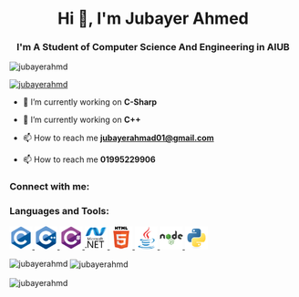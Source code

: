 <h1 align="center">Hi 👋, I'm Jubayer Ahmed</h1>
<h3 align="center">I'm A Student of Computer Science And Engineering in AIUB</h3>

<p align="left"> <img src="https://komarev.com/ghpvc/?username=jubayerahmd&label=Profile%20views&color=0e75b6&style=flat" alt="jubayerahmd" /> </p>

<p align="left"> <a href="https://github.com//?username=jubayerahmd/github-profile-trophy"><img src="https://github-profile-trophy.vercel.app/?username=jubayerahmd" alt="jubayerahmd" /></a> </p>


- 🔭 I’m currently working on **C-Sharp**
- 🔭 I’m currently working on **C++**

- 📫 How to reach me **jubayerahmad01@gmail.com**
-  📫 How to reach me **01995229906**

<h3 align="left">Connect with me:</h3>
<p align="left">
</p>

<h3 align="left">Languages and Tools:</h3>
<p align="left"> <a href="https://www.cprogramming.com/" target="_blank" rel="noreferrer"> <img src="https://raw.githubusercontent.com/devicons/devicon/master/icons/c/c-original.svg" alt="c" width="40" height="40"/> </a> <a href="https://www.w3schools.com/cpp/" target="_blank" rel="noreferrer"> <img src="https://raw.githubusercontent.com/devicons/devicon/master/icons/cplusplus/cplusplus-original.svg" alt="cplusplus" width="40" height="40"/> </a> <a href="https://www.w3schools.com/cs/" target="_blank" rel="noreferrer"> <img src="https://raw.githubusercontent.com/devicons/devicon/master/icons/csharp/csharp-original.svg" alt="csharp" width="40" height="40"/> </a> <a href="https://dotnet.microsoft.com/" target="_blank" rel="noreferrer"> <img src="https://raw.githubusercontent.com/devicons/devicon/master/icons/dot-net/dot-net-original-wordmark.svg" alt="dotnet" width="40" height="40"/> </a> <a href="https://www.w3.org/html/" target="_blank" rel="noreferrer"> <img src="https://raw.githubusercontent.com/devicons/devicon/master/icons/html5/html5-original-wordmark.svg" alt="html5" width="40" height="40"/> </a> <a href="https://www.java.com" target="_blank" rel="noreferrer"> <img src="https://raw.githubusercontent.com/devicons/devicon/master/icons/java/java-original.svg" alt="java" width="40" height="40"/> </a> <a href="https://nodejs.org" target="_blank" rel="noreferrer"> <img src="https://raw.githubusercontent.com/devicons/devicon/master/icons/nodejs/nodejs-original-wordmark.svg" alt="nodejs" width="40" height="40"/> </a> <a href="https://www.python.org" target="_blank" rel="noreferrer"> <img src="https://raw.githubusercontent.com/devicons/devicon/master/icons/python/python-original.svg" alt="python" width="40" height="40"/> </a> </p>

<p><img align="left" src="https://github-readme-stats.vercel.app/api/top-langs?username=jubayerahmd&show_icons=true&locale=en&layout=compact" alt="jubayerahmd" /></p>

<p>&nbsp;<img align="center" src="https://github-readme-stats.vercel.app/api?username=jubayerahmd&show_icons=true&locale=en" alt="jubayerahmd" /></p>

<p><img align="center" src="https://github-readme-streak-stats.herokuapp.com/?user=jubayerahmd&" alt="jubayerahmd" /></p>
